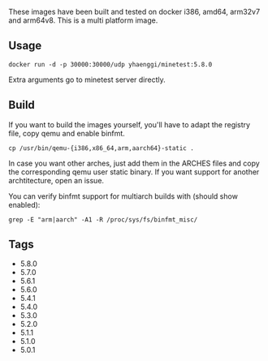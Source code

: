 These images have been built and tested on docker i386, amd64, arm32v7 and arm64v8. This is a multi platform image.

## Usage ##

    docker run -d -p 30000:30000/udp yhaenggi/minetest:5.8.0
Extra arguments go to minetest server directly.

## Build ##

If you want to build the images yourself, you'll have to adapt the registry file, copy qemu and enable binfmt.

    cp /usr/bin/qemu-{i386,x86_64,arm,aarch64}-static .

In case you want other arches, just add them in the ARCHES files and copy the corresponding qemu user static binary. If you want support for another archtitecture, open an issue.

You can verify binfmt support for multiarch builds with (should show enabled):

    grep -E "arm|aarch" -A1 -R /proc/sys/fs/binfmt_misc/

## Tags ##
   * 5.8.0
   * 5.7.0
   * 5.6.1
   * 5.6.0
   * 5.4.1
   * 5.4.0
   * 5.3.0
   * 5.2.0
   * 5.1.1
   * 5.1.0
   * 5.0.1
